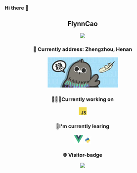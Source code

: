 ### Hi there 👋

<div align="center">
  
## FlynnCao

</div>


<div align="center">
  
<img width="400" src="https://github-readme-stats.vercel.app/api?username=FlynnCao&show_icons=true&title_color=fff&icon_color=79ff97&text_color=9f9f9f&bg_color=151515">

</div>




<div align="center">
  
### 📍 Currently address: Zhengzhou, Henan

</div>

<div align="center">
  
![GuGuGu](https://raw.githubusercontent.com/yinghualuowu/yinghualuowu/master/pic/gugu.png)

</div>


<div align="center">

### 👨🏻‍💻Currently working on

</div>

<div align="center">

<img height="25" src="https://raw.githubusercontent.com/github/explore/ccc16358ac4530c6a69b1b80c7223cd2744dea83/topics/javascript/javascript.png">

</div>

<div align="center">

### 💙I'm currently learing

</div>

<div align="center">

<img height="30" src="https://raw.githubusercontent.com/github/explore/ccc16358ac4530c6a69b1b80c7223cd2744dea83/topics/vue/vue.png">
<img height="23" src="https://raw.githubusercontent.com/github/explore/ccc16358ac4530c6a69b1b80c7223cd2744dea83/topics/python/python.png">

</div>

<div align="center">

### 🌐 Visitor-badge

</div>

<div align="center">

![](https://visitor-badge.glitch.me/badge?page_id=FlynnCao.FlynnCao)

</div>

